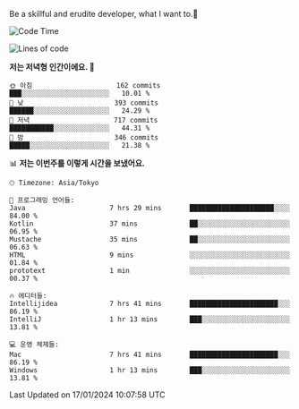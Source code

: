 Be a skillful and erudite developer, what I want to.👶

<!--START_SECTION:waka-->
![Code Time](http://img.shields.io/badge/Code%20Time-418%20hrs%2021%20mins-blue)

![Lines of code](https://img.shields.io/badge/%EC%A0%80%EB%8A%94%20%EC%97%AC%ED%83%9C%EA%B9%8C%EC%A7%80%20-756.0%20thousand%20%EC%A4%84%EC%9D%98%20%EC%BD%94%EB%93%9C%EB%A5%BC%20%EC%9E%91%EC%84%B1%ED%96%88%EC%96%B4%EC%9A%94.-blue)

**저는 저녁형 인간이에요. 🦉** 

```text
🌞 아침                     162 commits         ███░░░░░░░░░░░░░░░░░░░░░░   10.01 % 
🌆 낮　                     393 commits         ██████░░░░░░░░░░░░░░░░░░░   24.29 % 
🌃 저녁                     717 commits         ███████████░░░░░░░░░░░░░░   44.31 % 
🌙 밤　                     346 commits         █████░░░░░░░░░░░░░░░░░░░░   21.38 % 
```


📊 **저는 이번주를 이렇게 시간을 보냈어요.** 

```text
🕑︎ Timezone: Asia/Tokyo

💬 프로그래밍 언어들: 
Java                     7 hrs 29 mins       █████████████████████░░░░   84.00 % 
Kotlin                   37 mins             ██░░░░░░░░░░░░░░░░░░░░░░░   06.95 % 
Mustache                 35 mins             ██░░░░░░░░░░░░░░░░░░░░░░░   06.63 % 
HTML                     9 mins              ░░░░░░░░░░░░░░░░░░░░░░░░░   01.84 % 
prototext                1 min               ░░░░░░░░░░░░░░░░░░░░░░░░░   00.37 % 

🔥 에디터들: 
Intellijidea             7 hrs 41 mins       ██████████████████████░░░   86.19 % 
IntelliJ                 1 hr 13 mins        ███░░░░░░░░░░░░░░░░░░░░░░   13.81 % 

💻 운영 체제들: 
Mac                      7 hrs 41 mins       ██████████████████████░░░   86.19 % 
Windows                  1 hr 13 mins        ███░░░░░░░░░░░░░░░░░░░░░░   13.81 % 
```


 Last Updated on 17/01/2024 10:07:58 UTC
<!--END_SECTION:waka-->

